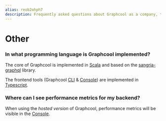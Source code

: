```yaml
---
alias: reob2ohph7
description: Frequently asked questions about Graphcool as a company, the platform itself and other topics.
---
```


# Other

### In what programming language is Graphcool implemented?

The core of Graphcool is implemented in [Scala](https://www.scala-lang.org/) and based on the [sangria-graphql](https://github.com/sangria-graphql/sangria) library.

The frontend tools (Graphcool [CLI](!alias-zboghez5go) & [Console](!alias-uh8shohxie)) are implemented in [Typescript](https://www.typescriptlang.org/).


### Where can I see performance metrics for my backend?

When using the _hosted version_ of Graphcool, performance metrics will be visible in the [Console](!alias-uh8shohxie).

<!--

### What if Graphcool gets acquired or shuts down for some reason?

Graphcool is an open-source framework and can always be used as a self-hosted version.

-->
